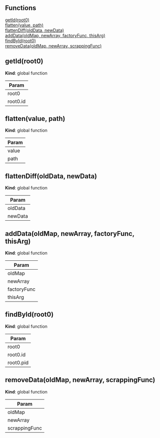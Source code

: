 ## Functions

<dl>
<dt><a href="#getId">getId(root0)</a></dt>
<dd></dd>
<dt><a href="#flatten">flatten(value, path)</a></dt>
<dd></dd>
<dt><a href="#flattenDiff">flattenDiff(oldData, newData)</a></dt>
<dd></dd>
<dt><a href="#addData">addData(oldMap, newArray, factoryFunc, thisArg)</a></dt>
<dd></dd>
<dt><a href="#findById">findById(root0)</a></dt>
<dd></dd>
<dt><a href="#removeData">removeData(oldMap, newArray, scrappingFunc)</a></dt>
<dd></dd>
</dl>

<a name="getId"></a>

## getId(root0)
**Kind**: global function  

| Param |
| --- |
| root0 | 
| root0.id | 

<a name="flatten"></a>

## flatten(value, path)
**Kind**: global function  

| Param |
| --- |
| value | 
| path | 

<a name="flattenDiff"></a>

## flattenDiff(oldData, newData)
**Kind**: global function  

| Param |
| --- |
| oldData | 
| newData | 

<a name="addData"></a>

## addData(oldMap, newArray, factoryFunc, thisArg)
**Kind**: global function  

| Param |
| --- |
| oldMap | 
| newArray | 
| factoryFunc | 
| thisArg | 

<a name="findById"></a>

## findById(root0)
**Kind**: global function  

| Param |
| --- |
| root0 | 
| root0.id | 
| root0.pid | 

<a name="removeData"></a>

## removeData(oldMap, newArray, scrappingFunc)
**Kind**: global function  

| Param |
| --- |
| oldMap | 
| newArray | 
| scrappingFunc | 

